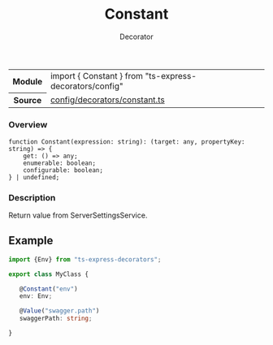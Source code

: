 <header class="symbol-info-header">    <h1 id="constant">Constant</h1>    <label class="symbol-info-type-label decorator">Decorator</label>      </header>
<section class="symbol-info">      <table class="is-full-width">        <tbody>        <tr>          <th>Module</th>          <td>            <div class="lang-typescript">                <span class="token keyword">import</span> { Constant }                 <span class="token keyword">from</span>                 <span class="token string">"ts-express-decorators/config"</span>                            </div>          </td>        </tr>        <tr>          <th>Source</th>          <td>            <a href="https://romakita.github.io/ts-express-decorators/#//blob/v2.17.1/src/config/decorators/constant.ts#L0-L0">                config/decorators/constant.ts            </a>        </td>        </tr>                </tbody>      </table>    </section>

### Overview

<pre><code class="typescript-lang">function <span class="token function">Constant</span><span class="token punctuation">(</span>expression<span class="token punctuation">:</span> <span class="token keyword">string</span><span class="token punctuation">)</span><span class="token punctuation">:</span> <span class="token punctuation">(</span>target<span class="token punctuation">:</span> <span class="token keyword">any</span><span class="token punctuation">,</span> propertyKey<span class="token punctuation">:</span> <span class="token keyword">string</span><span class="token punctuation">)</span> => <span class="token punctuation">{</span>
    get<span class="token punctuation">:</span> <span class="token punctuation">(</span><span class="token punctuation">)</span> => <span class="token keyword">any</span><span class="token punctuation">;</span>
    enumerable<span class="token punctuation">:</span> <span class="token keyword">boolean</span><span class="token punctuation">;</span>
    configurable<span class="token punctuation">:</span> <span class="token keyword">boolean</span><span class="token punctuation">;</span>
<span class="token punctuation">}</span> | undefined<span class="token punctuation">;</span>
</code></pre>

### Description

Return value from ServerSettingsService.

## Example

```typescript
import {Env} from "ts-express-decorators";

export class MyClass {

   @Constant("env")
   env: Env;

   @Value("swagger.path")
   swaggerPath: string;

}
```
